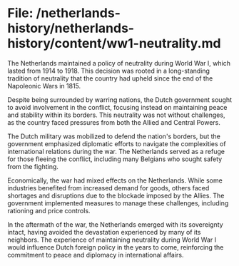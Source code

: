 # File: /netherlands-history/netherlands-history/content/ww1-neutrality.md

The Netherlands maintained a policy of neutrality during World War I, which lasted from 1914 to 1918. This decision was rooted in a long-standing tradition of neutrality that the country had upheld since the end of the Napoleonic Wars in 1815. 

Despite being surrounded by warring nations, the Dutch government sought to avoid involvement in the conflict, focusing instead on maintaining peace and stability within its borders. This neutrality was not without challenges, as the country faced pressures from both the Allied and Central Powers.

The Dutch military was mobilized to defend the nation's borders, but the government emphasized diplomatic efforts to navigate the complexities of international relations during the war. The Netherlands served as a refuge for those fleeing the conflict, including many Belgians who sought safety from the fighting.

Economically, the war had mixed effects on the Netherlands. While some industries benefited from increased demand for goods, others faced shortages and disruptions due to the blockade imposed by the Allies. The government implemented measures to manage these challenges, including rationing and price controls.

In the aftermath of the war, the Netherlands emerged with its sovereignty intact, having avoided the devastation experienced by many of its neighbors. The experience of maintaining neutrality during World War I would influence Dutch foreign policy in the years to come, reinforcing the commitment to peace and diplomacy in international affairs.